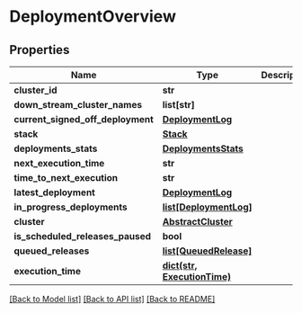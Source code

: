 # DeploymentOverview

## Properties
Name | Type | Description | Notes
------------ | ------------- | ------------- | -------------
**cluster_id** | **str** |  | [optional] 
**down_stream_cluster_names** | **list[str]** |  | [optional] 
**current_signed_off_deployment** | [**DeploymentLog**](DeploymentLog.md) |  | [optional] 
**stack** | [**Stack**](Stack.md) |  | [optional] 
**deployments_stats** | [**DeploymentsStats**](DeploymentsStats.md) |  | [optional] 
**next_execution_time** | **str** |  | [optional] 
**time_to_next_execution** | **str** |  | [optional] 
**latest_deployment** | [**DeploymentLog**](DeploymentLog.md) |  | [optional] 
**in_progress_deployments** | [**list[DeploymentLog]**](DeploymentLog.md) |  | [optional] 
**cluster** | [**AbstractCluster**](AbstractCluster.md) |  | [optional] 
**is_scheduled_releases_paused** | **bool** |  | [optional] 
**queued_releases** | [**list[QueuedRelease]**](QueuedRelease.md) |  | [optional] 
**execution_time** | [**dict(str, ExecutionTime)**](ExecutionTime.md) |  | [optional] 

[[Back to Model list]](../README.md#documentation-for-models) [[Back to API list]](../README.md#documentation-for-api-endpoints) [[Back to README]](../README.md)

